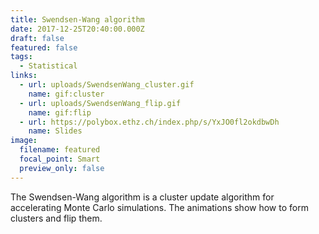 ```yaml
---
title: Swendsen-Wang algorithm
date: 2017-12-25T20:40:00.000Z
draft: false
featured: false
tags:
  - Statistical
links:
  - url: uploads/SwendsenWang_cluster.gif
    name: gif:cluster
  - url: uploads/SwendsenWang_flip.gif
    name: gif:flip
  - url: https://polybox.ethz.ch/index.php/s/YxJO0fl2okdbwDh
    name: Slides
image:
  filename: featured
  focal_point: Smart
  preview_only: false
---
```

The Swendsen-Wang algorithm is a cluster update algorithm for accelerating Monte Carlo simulations. The animations show how to form clusters and flip them.
